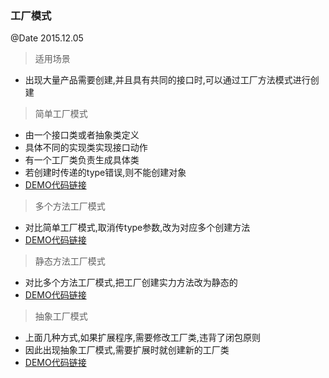 ### 工厂模式
@Date 2015.12.05

> 适用场景

* 出现大量产品需要创建,并且具有共同的接口时,可以通过工厂方法模式进行创建

> 简单工厂模式

* 由一个接口类或者抽象类定义
* 具体不同的实现类实现接口动作
* 有一个工厂类负责生成具体类
* 若创建时传递的type错误,则不能创建对象
* [DEMO代码链接](https://github.com/huachengyu/algorithm-demo/tree/master/src/main/java/com/algorithm/demo/design/factory/simplefactory)

> 多个方法工厂模式

* 对比简单工厂模式,取消传type参数,改为对应多个创建方法
* [DEMO代码链接](https://github.com/huachengyu/algorithm-demo/tree/master/src/main/java/com/algorithm/demo/design/factory/multifactory)

> 静态方法工厂模式

* 对比多个方法工厂模式,把工厂创建实力方法改为静态的
* [DEMO代码链接](https://github.com/huachengyu/algorithm-demo/tree/master/src/main/java/com/algorithm/demo/design/factory/staticfactory)

> 抽象工厂模式

* 上面几种方式,如果扩展程序,需要修改工厂类,违背了闭包原则
* 因此出现抽象工厂模式,需要扩展时就创建新的工厂类
* [DEMO代码链接](https://github.com/huachengyu/algorithm-demo/tree/master/src/main/java/com/algorithm/demo/design/factory/abstractfactory)
